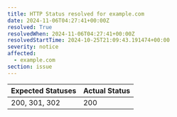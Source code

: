 ```yaml
---
title: HTTP Status resolved for example.com
date: 2024-11-06T04:27:41+00:00Z
resolved: True
resolvedWhen: 2024-11-06T04:27:41+00:00Z
resolvedStartTime: 2024-10-25T21:09:43.191474+00:00
severity: notice
affected:
  - example.com
section: issue
---
```


| Expected Statuses | Actual Status  |
|-------------------|----------------|
| 200, 301, 302 | 200 |
